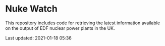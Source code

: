 # Nuke Watch

This repository includes code for retrieving the latest information available on the output of EDF nuclear power plants in the UK.

Last updated: 2021-01-18 05:36
